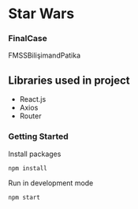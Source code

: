 # Star Wars

### FinalCase
FMSSBilişimandPatika

## Libraries used in project
- React.js
- Axios
- Router 

### Getting Started
Install packages 
```bash
npm install
```
Run in development mode
```bash
npm start
```